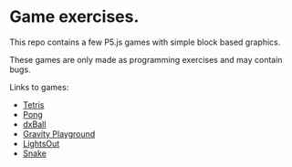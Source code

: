 # Game exercises.
This repo contains a few P5.js games with simple block based graphics.

These games are only made as programming exercises and may contain bugs.

Links to games:

- [Tetris](https://petternr.github.io/BlockGames/Tetris/tetris.html)
- [Pong](https://petternr.github.io/BlockGames/pong[<0;14;9M/pong.html)
- [dxBall](https://petternr.github.io/BlockGames/dxBall/dxBall.html)
- [Gravity Playground](https://petternr.github.io/BlockGames/gravityPlayground/gp.html)
- [LightsOut](https://petternr.github.io/BlockGames/LightsOut/LightsOff.html)
- [Snake](https://petternr.github.io/BlockGames/Snek/index.html)
